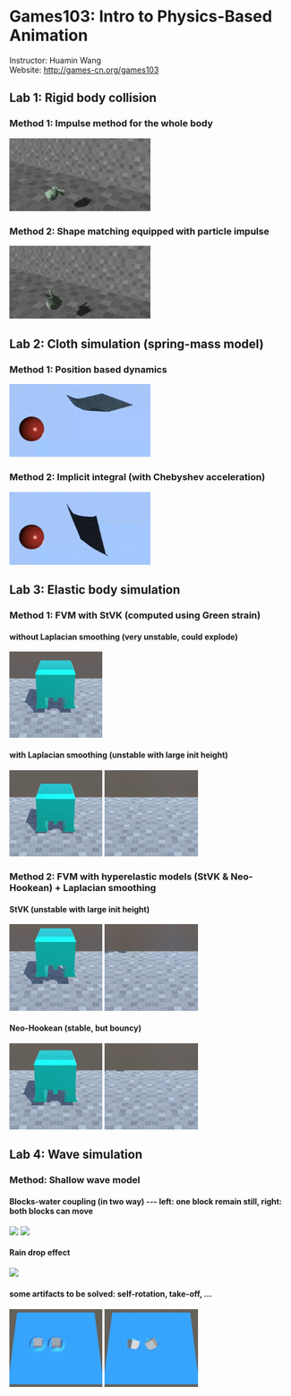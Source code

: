 # Games103: Intro to Physics-Based Animation
Instructor: Huamin Wang
<br>Website: http://games-cn.org/games103

## Lab 1: Rigid body collision
### Method 1: Impulse method for the whole body
<img src="https://github.com/KimiZhong17/Games103_hws/blob/main/hw1/bunny_collision_impulse.gif" width="50%"/>

### Method 2: Shape matching equipped with particle impulse
<img src="https://github.com/KimiZhong17/Games103_hws/blob/main/hw1/bunny_collision_shape_matching.gif" width="50%"/>

## Lab 2: Cloth simulation (spring-mass model)
### Method 1: Position based dynamics
<img src="https://github.com/KimiZhong17/Games103_hws/blob/main/hw2/cloth_simulation_PBD.gif" width="50%"/>

### Method 2: Implicit integral (with Chebyshev acceleration)
<img src="https://github.com/KimiZhong17/Games103_hws/blob/main/hw2/cloth_simulation_implicit_int.gif" width="50%"/>

## Lab 3: Elastic body simulation
### Method 1: FVM with StVK (computed using Green strain)
#### without Laplacian smoothing (very unstable, could explode)
<img src="https://github.com/KimiZhong17/Games103_hws/blob/main/hw3/results/FVM_no_smoothing.gif" width="33%"/>

#### with Laplacian smoothing (unstable with large init height)
<img src="https://github.com/KimiZhong17/Games103_hws/blob/main/hw3/results/FVM_low.gif" width="33%"/> <img src="https://github.com/KimiZhong17/Games103_hws/blob/main/hw3/results/FVM_high.gif" width="33%"/>

### Method 2: FVM with hyperelastic models (StVK & Neo-Hookean) + Laplacian smoothing
#### StVK (unstable with large init height)
<img src="https://github.com/KimiZhong17/Games103_hws/blob/main/hw3/results/StVK_low.gif" width="33%"/> <img src="https://github.com/KimiZhong17/Games103_hws/blob/main/hw3/results/StVK_high.gif" width="33%"/>

#### Neo-Hookean (stable, but bouncy)
<img src="https://github.com/KimiZhong17/Games103_hws/blob/main/hw3/results/NH_low.gif" width="33%"/> <img src="https://github.com/KimiZhong17/Games103_hws/blob/main/hw3/results/NH_high.gif" width="33%"/>

## Lab 4: Wave simulation
### Method: Shallow wave model
#### Blocks-water coupling (in two way) --- left: one block remain still, right: both blocks can move
<img src="https://github.com/KimiZhong17/Games103_hws/blob/main/hw4/results/single_rotate.gif" width="33%"/> <img src="https://github.com/KimiZhong17/Games103_hws/blob/main/hw4/results/both_rotate.gif" width="33%"/>

#### Rain drop effect
<img src="https://github.com/KimiZhong17/Games103_hws/blob/main/hw4/results/rain_drop.gif" width="33%"/>

#### some artifacts to be solved: self-rotation, take-off, ...
<img src="https://github.com/KimiZhong17/Games103_hws/blob/main/hw4/results/init.gif" width="33%"/> <img src="https://github.com/KimiZhong17/Games103_hws/blob/main/hw4/results/take_off.gif" width="33%"/>
